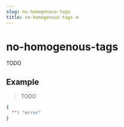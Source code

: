 ```yaml
---
slug: no-homogenous-tags
title: no-homogenous-tags ⚙️
---
```

# no-homogenous-tags
TODO

## Example
> TODO
```json
{
  "": "error"
}
```

